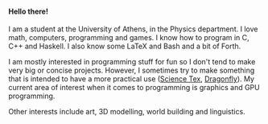 #### Hello there!
I am a student at the University of Athens, in the Physics department. I love math, 
computers, programming and games. I know how to program in C, C++ and Haskell. I also know some LaTeX and Bash and a bit of Forth.

I am mostly interested in programming stuff for fun so I don't tend to make very big or concise projects. 
However, I sometimes try to make something that is intended 
to have a more practical use ([Science Tex](https://github.com/xmamalou/science-tex), [Dragonfly](https://github.com/xmamalou/dragonfly)).
My current area of interest when it comes to programming is graphics and GPU programming.

Other interests include art, 3D modelling, world building and linguistics.

<!---
xmamalou/xmamalou is a ✨ special ✨ repository because its `README.md` (this file) appears on your GitHub profile.
You can click the Preview link to take a look at your changes.
--->
